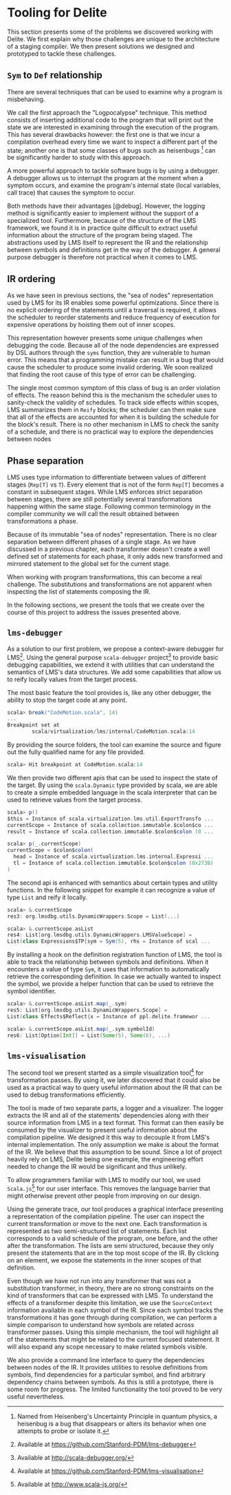 # Tooling for Delite
This section presents some of the problems we discovered working with Delite. We first explain why those challenges are unique to the architecture of a staging compiler. We then present solutions we designed and prototyped to tackle these challenges.

## `Sym` to `Def` relationship
There are several techniques that can be used to examine why a program is misbehaving. 

We call the first approach the "Logpocalypse" technique. This method consists of inserting additional code to the program that will print out the state we are interested in examining through the execution of the program. This has several drawbacks however: the first one is that we incur a compilation overhead every time we want to inspect a different part of the state; another one is that some classes of bugs such as heisenbugs [^4] can be significantly harder to study with this approach.

A more powerful approach to tackle software bugs is by using a debugger. A debugger
allows us to interrupt the program at the moment when a symptom occurs, and examine the program's internal state (local variables, call trace) that causes the symptom to occur.

Both methods have their advantages [@debug]. However, the logging method is significantly easier to implement without the support of a specialized tool. Furthermore, because of the structure of the LMS framework, we found it is in practice quite difficult to extract useful information about the structure of the program being staged. The abstractions used by LMS itself to represent the IR and the relationship between symbols and definitions get in the way of the debugger. A general purpose debugger is therefore not practical when it comes to LMS.

## IR ordering
As we have seen in previous sections, the "sea of nodes" representation used by LMS for its IR enables some powerful optimizations. Since there is no explicit ordering of the statements until a traversal is required, it allows the scheduler to reorder statements and reduce frequency of execution for expensive operations by hoisting them out of inner scopes.

This representation however presents some unique challenges when debugging the code. Because all of the node dependencies are expressed by DSL authors through the `syms` function, they are vulnerable to human error. This means that a programming mistake can result in a bug that would cause the scheduler to produce some invalid ordering. We soon realized that finding the root cause of this type of error can be challenging.

The single most common symptom of this class of bug is an order violation of effects. The reason behind this is the mechanism the scheduler uses to sanity-check the validity of schedules. To track side effects within scopes, LMS summarizes them in `Reify` blocks; the scheduler can then make sure that all of the effects are accounted for when it is building the schedule for the block's result. There is no other mechanism in LMS to check the sanity of a schedule, and there is no practical way to explore the dependencies between nodes

## Phase separation
LMS uses type information to differentiate between values of different stages (`Rep[T]` vs `T`). Every element that is not of the form `Rep[T]` becomes a constant in subsequent stages. While LMS enforces strict separation between stages, there are still potentially several transformations happening within the same stage. Following common terminology in the compiler community we will call the result obtained between transformations a phase.

Because of its immutable "sea of nodes" representation. There is no clear separation between different phases of a single stage. As we have discussed in a previous chapter, each transformer doesn't create a well defined set of statements for each phase, it only adds new transformed and mirrored statement to the global set for the current stage.

When working with program transformations, this can become a real challenge. The substitutions and transformations are not apparent when inspecting the list of statements composing the IR.

In the following sections, we present the tools that we create over the course of this project to address the issues presented above.

## `lms-debugger`

As a solution to our first problem, we propose a context-aware debugger for LMS[^5]. Using the general purpose `scala-debugger` project[^6] to provide basic debugging capabilities, we extend it with utilities that can understand the semantics of LMS's data structures. We add some capabilities that allow us to reify locally values from the target process.

The most basic feature the tool provides is, like any other debugger, the ability to stop the target code at any point.

```scala
scala> break("CodeMotion.scala", 14)
...
Breakpoint set at 
        scala/virtualization/lms/internal/CodeMotion.scala:14
```

By providing the source folders, the tool can examine the source and figure out the fully qualified name for any file provided.

```scala
scala> Hit breakpoint at CodeMotion.scala:14
```

We then provide two different apis that can be used to inspect the state of the target. By using the `scala.Dynamic` type provided by scala, we are able to create a simple embedded language in the scala interpreter that can be used to retrieve values from the target process.

```scala
scala> p()
$this = Instance of scala.virtualization.lms.util.ExportTransfo ...
currentScope = Instance of scala.collection.immutable.$colon$co ...
result = Instance of scala.collection.immutable.$colon$colon (0 ...

scala> p(_.currentScope)
currentScope = $colon$colon(
  head = Instance of scala.virtualization.lms.internal.Expressi ...
  tl = Instance of scala.collection.immutable.$colon$colon (0x273B)
)
```

The second api is enhanced with semantics about certain types and utility functions. In the following snippet for example it can recognize a value of type `List` and reify it locally.

```scala
scala> &.currentScope
res3: org.lmsdbg.utils.DynamicWrappers.Scope = List(...)

scala> &.currentScope.asList
res4: List[org.lmsdbg.utils.DynamicWrappers.LMSValueScope] = 
List(class Expressions$TP{sym = Sym(5), rhs = Instance of scal ...
```

By installing a hook on the definition registration function of LMS, the tool is able to track the relationship between symbols and definitions. When it encounters a value of type `Sym`, it uses that information to automatically retrieve the corresponding definition. In case we actually wanted to inspect the symbol, we provide a helper function that can be used to retrieve the symbol identifier.

```scala
scala> &.currentScope.asList.map(_.sym)
res5: List[org.lmsdbg.utils.DynamicWrappers.Scope] = 
List(class Effects$Reflect{x = Instance of ppl.delite.framewor ...

scala> &.currentScope.asList.map(_.sym.symbolId)
res6: List[Option[Int]] = List(Some(5), Some(6), ...)
```

## `lms-visualisation`

The second tool we present started as a simple visualization tool[^7] for transformation passes. By using it, we later discovered that it could also be used as a practical way to query useful information about the IR that can be used to debug transformations efficiently. 

The tool is made of two separate parts, a logger and a visualizer. The logger extracts the IR and all of the statements' dependencies along with their source information from LMS in a text format. This format can then easily be consumed by the visualizer to present useful information about the compilation pipeline. We designed it this way to decouple it from LMS's internal implementation. The only assumption we make is about the format of the IR. We believe that this assumption to be sound. Since a lot of project heavily rely on LMS, Delite being one example, the engineering effort needed to change the IR would be significant and thus unlikely. 

To allow programmers familiar with LMS to modify our tool, we used `Scala.js`[^8] for our user interface. This removes the language barrier that might otherwise prevent other people from improving on our design.

Using the generate trace, our tool produces a graphical interface presenting a representation of the compilation pipeline. The user can inspect the current transformation or move to the next one. Each transformation is represented as two semi-structured list of statements. Each list corresponds to a valid schedule of the program, one before, and the other after the transformation. The lists are semi structured, because they only present the statements that are in the top most scope of the IR. By clicking on an element, we expose the statements in the inner scopes of that definition. 

Even though we have not run into any transformer that was not a substitution
transformer, in theory, there are no strong constraints on the kind of transformers that can be expressed with LMS. To understand the effects of a transformer despite this limitation, we use the `SourceContext` information available in each symbol of the IR. Since each symbol tracks the transformations it has gone through during compilation, we can perform a simple comparison to understand how symbols are related across transformer passes. Using this simple mechanism, the tool will highlight all of the statements that might be related to the current focused statement. It will also expand any scope necessary to make related symbols visible.

We also provide a command line interface to query the dependencies between nodes of the IR. It provides utilities to resolve definitions from symbols, find dependencies for a particular symbol, and find arbitrary dependency chains between symbols. As this is still a prototype, there is some room for progress. The limited functionality the tool proved to be very useful nevertheless.


[^4]: Named from Heisenberg's Uncertainty Principle in quantum physics, a heisenbug is a bug that disappears or alters its behavior when one attempts to probe or isolate it.
[^5]: Available at https://github.com/Stanford-PDM/lms-debugger
[^6]: Available at http://scala-debugger.org/
[^7]: Available at https://github.com/Stanford-PDM/lms-visualisation
[^8]: Available at http://www.scala-js.org/

